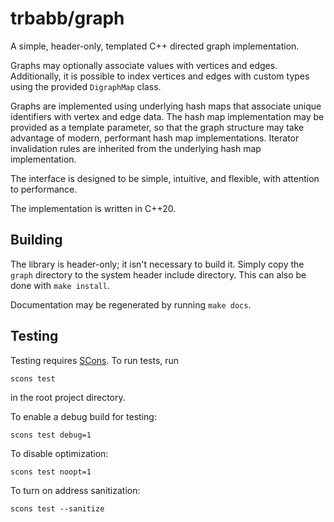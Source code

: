 # trbabb/graph

A simple, header-only, templated C++ directed graph implementation.

Graphs may optionally associate values with vertices and edges. Additionally, it
is possible to index vertices and edges with custom types using the provided `DigraphMap`
class.

Graphs are implemented using underlying hash maps that associate unique identifiers with
vertex and edge data. The hash map implementation may be provided as a template parameter,
so that the graph structure may take advantage of modern, performant hash map implementations.
Iterator invalidation rules are inherited from the underlying hash map implementation.

The interface is designed to be simple, intuitive, and flexible, with attention to performance.

The implementation is written in C++20.

## Building

The library is header-only; it isn't necessary to build it. Simply copy the `graph` directory
to the system header include directory. This can also be done with `make install`.

Documentation may be regenerated by running `make docs`.

## Testing

Testing requires [SCons](https://scons.org/). To run tests, run
    
    scons test
    
in the root project directory.

To enable a debug build for testing:

    scons test debug=1

To disable optimization:

    scons test noopt=1

To turn on address sanitization:

    scons test --sanitize
